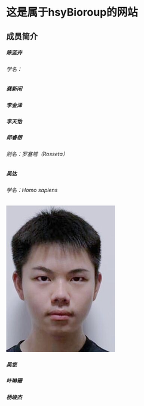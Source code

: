 # 这是属于hsyBioroup的网站
## 成员简介
##### 陈蓝卉
###### 学名：
##### 龚新闲
##### 李金泽
##### 李天怡
##### 邱睿想
###### 别名：罗塞塔（Rosseta）
##### 吴达 
###### 学名：Homo sapiens
![WUDA](/wuda.jpg)
##### 吴悠
##### 叶琳珊
##### 杨竣杰
